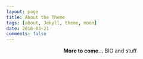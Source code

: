 ```yaml
---
layout: page
title: About the Theme
tags: [about, Jekyll, theme, moon]
date: 2016-03-21
comments: false
---
```

    
<center><b>More to come...
</b>BIO and stuff</center>

